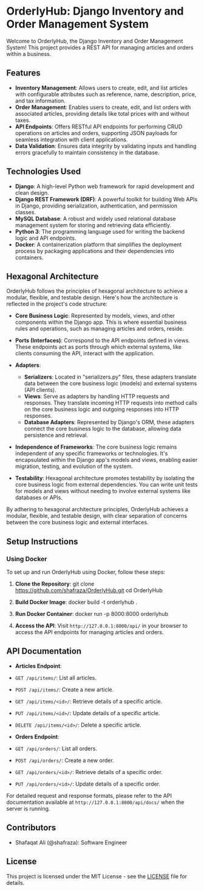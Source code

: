 # OrderlyHub: Django Inventory and Order Management System

Welcome to OrderlyHub, the Django Inventory and Order Management System! This project provides a REST API for managing articles and orders within a business.

## Features

- **Inventory Management**: Allows users to create, edit, and list articles with configurable attributes such as reference, name, description, price, and tax information.
- **Order Management**: Enables users to create, edit, and list orders with associated articles, providing details like total prices with and without taxes.
- **API Endpoints**: Offers RESTful API endpoints for performing CRUD operations on articles and orders, supporting JSON payloads for seamless integration with client applications.
- **Data Validation**: Ensures data integrity by validating inputs and handling errors gracefully to maintain consistency in the database.

## Technologies Used

- **Django**: A high-level Python web framework for rapid development and clean design.
- **Django REST Framework (DRF)**: A powerful toolkit for building Web APIs in Django, providing serialization, authentication, and permission classes.
- **MySQL Database**: A robust and widely used relational database management system for storing and retrieving data efficiently.
- **Python 3**: The programming language used for writing the backend logic and API endpoints.
- **Docker**: A containerization platform that simplifies the deployment process by packaging applications and their dependencies into containers.

## Hexagonal Architecture

OrderlyHub follows the principles of hexagonal architecture to achieve a modular, flexible, and testable design. Here's how the architecture is reflected in the project's code structure:

- **Core Business Logic**: Represented by models, views, and other components within the Django app. This is where essential business rules and operations, such as managing articles and orders, reside.

- **Ports (Interfaces)**: Correspond to the API endpoints defined in views. These endpoints act as ports through which external systems, like clients consuming the API, interact with the application.

- **Adapters**:
  - **Serializers**: Located in "serializers.py" files, these adapters translate data between the core business logic (models) and external systems (API clients).
  - **Views**: Serve as adapters by handling HTTP requests and responses. They translate incoming HTTP requests into method calls on the core business logic and outgoing responses into HTTP responses.
  - **Database Adapters**: Represented by Django's ORM, these adapters connect the core business logic to the database, allowing data persistence and retrieval.

- **Independence of Frameworks**: The core business logic remains independent of any specific frameworks or technologies. It's encapsulated within the Django app's models and views, enabling easier migration, testing, and evolution of the system.

- **Testability**: Hexagonal architecture promotes testability by isolating the core business logic from external dependencies. You can write unit tests for models and views without needing to involve external systems like databases or APIs.

By adhering to hexagonal architecture principles, OrderlyHub achieves a modular, flexible, and testable design, with clear separation of concerns between the core business logic and external interfaces.


## Setup Instructions

### Using Docker

To set up and run OrderlyHub using Docker, follow these steps:

1. **Clone the Repository**: 
git clone https://github.com/shafraza/OrderlyHub.git
cd OrderlyHub

2. **Build Docker Image**: 
docker build -t orderlyhub .


3. **Run Docker Container**:
docker run -p 8000:8000 orderlyhub


4. **Access the API**:
Visit `http://127.0.0.1:8000/api/` in your browser to access the API endpoints for managing articles and orders.


## API Documentation

- **Articles Endpoint**: 
- `GET /api/items/`: List all articles.
- `POST /api/items/`: Create a new article.
- `GET /api/items/<id>/`: Retrieve details of a specific article.
- `PUT /api/items/<id>/`: Update details of a specific article.
- `DELETE /api/items/<id>/`: Delete a specific article.

- **Orders Endpoint**: 
- `GET /api/orders/`: List all orders.
- `POST /api/orders/`: Create a new order.
- `GET /api/orders/<id>/`: Retrieve details of a specific order.
- `PUT /api/orders/<id>/`: Update details of a specific order.

For detailed request and response formats, please refer to the API documentation available at `http://127.0.0.1:8000/api/docs/` when the server is running.

## Contributors

- Shafaqat Ali (@shafraza): Software Engineer


## License

This project is licensed under the MIT License - see the [LICENSE](LICENSE) file for details.
